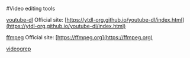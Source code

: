 #Video editing tools

[youtube-dl](https://github.com/tegacodes/DPN/blob/master/video-editing/youtube-dl.md)
Official site: [https://ytdl-org.github.io/youtube-dl/index.html](https://ytdl-org.github.io/youtube-dl/index.html)

[ffmpeg](https://github.com/tegacodes/DPN/blob/master/video-editing/ffmpeg.md)
Official site: [https://ffmpeg.org](https://ffmpeg.org)

[videogrep](https://github.com/tegacodes/DPN/blob/master/video-editing/videogrep.md)



